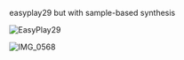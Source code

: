 easyplay29 but with sample-based synthesis

![EasyPlay29](https://github.com/michaelcchu/easyplay29/assets/50280000/dc0b227a-f1a7-47a1-9e37-4d6e85d28420)

![IMG_0568](https://github.com/michaelcchu/easyplay29/assets/50280000/38d1b10d-45d5-4077-925a-61442c08d67e)
